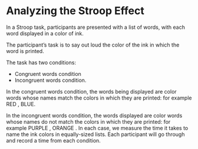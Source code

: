 # Analyzing the Stroop Effect
In a Stroop task, participants are presented with a list of words, with each word displayed in a color of ink.


 The participant’s task is to say out loud the color of the ink in which the word is printed.

The task has two conditions: 
* Congruent words condition 
* Incongruent words condition.  


In the congruent words condition, the words being displayed are color words whose names match the colors in which 
they are printed: for example RED , BLUE. 


In the incongruent words condition, the words displayed are color words 
whose names do not match the colors in which they are printed: for example PURPLE , ORANGE . 
In each case, we measure the time it takes to name the ink colors in equally-sized lists. 
Each participant will go through and record a time from each condition.
